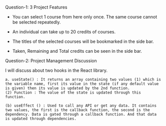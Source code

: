 <!---------------------- Add at least 3 Project Features ---------------------->
Question-1: 3 Project Features

* You can select 1 course from here only once. The same course cannot be selected repeatedly.

* An individual can take up to 20 credits of courses.

* The titles of the selected courses will be bookmarked in the side bar.

* Taken, Remaining and Total credits can be seen in the side bar.


<!--------------------- Discuss how you managed the state in your assignment project. ------------------->

Question-2: Project Management Discussion

I will discuss about two hooks in the React library.

    a. useState() : It returns an array containing two values (1) which is the variable name, first its value in the state (if any default value is given) then its value is updated by the 2nd function.
    (2) Function : The value of the state is updated through this function.

    (b) useEffect () : Used to call any API or get any data. It contains two values, the first is the callback function, the second is the dependency. Data is gated through a callback function. And that data is updated through dependencies.
